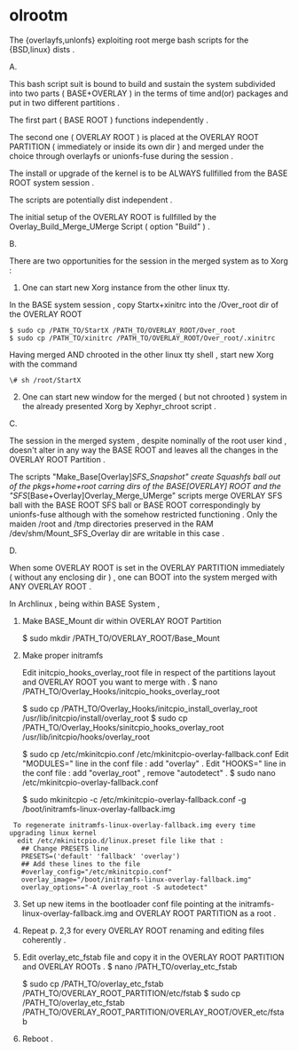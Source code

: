 # olrootm
The {overlayfs,unlonfs} exploiting root merge bash scripts for the {BSD,linux} dists .

A.

 This bash script suit is bound to build and sustain the system
  subdivided into two parts ( BASE+OVERLAY ) in the terms of time and(or) packages
  and put in two different partitions .

 The first part ( BASE ROOT ) functions independently .

 The second one ( OVERLAY ROOT ) is placed at the OVERLAY ROOT PARTITION ( immediately or inside its own dir )
  and merged under the choice through overlayfs or unionfs-fuse during the session .

 The install or upgrade of the kernel is to be ALWAYS fullfilled from the BASE ROOT system session .

 The scripts are potentially dist independent .
 
 The initial setup of the OVERLAY ROOT is fullfilled 
  by the Overlay_Build_Merge_UMerge Script ( option "Build" ) .

B.

 There are two opportunities for the session in the merged system as to Xorg :

  1. One can start new Xorg instance from the other linux tty.

   In the BASE system session , copy Startx+xinitrc into the /Over_root dir of the OVERLAY ROOT

    $ sudo cp /PATH_TO/StartX /PATH_TO/OVERLAY_ROOT/Over_root
    $ sudo cp /PATH_TO/xinitrc /PATH_TO/OVERLAY_ROOT/Over_root/.xinitrc

   Having merged AND chrooted in the other linux tty shell , start new Xorg with the command

    \# sh /root/StartX

  2. One can start new window for the merged ( but not chrooted ) system in the already presented Xorg by Xephyr_chroot script .

C.

 The session in the merged system , despite nominally of the root user kind ,
  doesn't alter in any way the BASE ROOT
  and leaves all the changes in the OVERLAY ROOT Partition .

 The scripts "Make_Base[Overlay]_SFS_Snapshot" create Squashfs ball out of the pkgs+home+root carring dirs of the BASE[OVERLAY] ROOT
  and the "SFS_[Base+Overlay]Overlay_Merge_UMerge" scripts  merge OVERLAY SFS ball
  with the BASE ROOT SFS ball or BASE ROOT correspondingly by unionfs-fuse
  although with the somehow restricted functioning .
  Only the maiden /root and /tmp directories preserved in the RAM /dev/shm/Mount_SFS_Overlay dir
  are writable in this case .
 
D.

 When some OVERLAY ROOT is set in the OVERLAY PARTITION immediately ( without any enclosing dir ) ,
  one can BOOT into the system merged with ANY OVERLAY ROOT .
  
  In Archlinux , being within BASE System ,

   1. Make BASE_Mount dir within OVERLAY ROOT Partition

      $ sudo mkdir /PATH_TO/OVERLAY_ROOT/Base_Mount

   2. Make proper initramfs

      Edit initcpio_hooks_overlay_root file in respect of the partitions layout and OVERLAY ROOT you want to merge with .
       $ nano /PATH_TO/Overlay_Hooks/initcpio_hooks_overlay_root

      $ sudo cp /PATH_TO/Overlay_Hooks/initcpio_install_overlay_root /usr/lib/initcpio/install/overlay_root
      $ sudo cp /PATH_TO/Overlay_Hooks/sinitcpio_hooks_overlay_root /usr/lib/initcpio/hooks/overlay_root

       $ sudo cp /etc/mkinitcpio.conf /etc/mkinitcpio-overlay-fallback.conf
      Edit "MODULES=" line in the conf file : add "overlay" .
      Edit "HOOKS=" line in the conf file : add "overlay_root" , remove "autodetect" .
       $ sudo nano  /etc/mkinitcpio-overlay-fallback.conf
 
      $ sudo mkinitcpio -c /etc/mkinitcpio-overlay-fallback.conf -g /boot/initramfs-linux-overlay-fallback.img

     To regenerate initramfs-linux-overlay-fallback.img every time upgrading linux kernel
      edit /etc/mkinitcpio.d/linux.preset file like that :
       ## Change PRESETS line
       PRESETS=('default' 'fallback' 'overlay')
       ## Add these lines to the file
       #overlay_config="/etc/mkinitcpio.conf"
       overlay_image="/boot/initramfs-linux-overlay-fallback.img"
       overlay_options="-A overlay_root -S autodetect"

   3. Set up new items in the bootloader conf file
       pointing at the initramfs-linux-overlay-fallback.img and OVERLAY ROOT PARTITION as a root .

   4. Repeat p. 2,3 for every OVERLAY ROOT renaming and editing files coherently .

   5. Edit overlay_etc_fstab file and copy it in the OVERLAY ROOT PARTITION and OVERLAY ROOTs .
       $ nano /PATH_TO/overlay_etc_fstab
  
      $ sudo cp /PATH_TO/overlay_etc_fstab  /PATH_TO/OVERLAY_ROOT_PARTITION/etc/fstab
      $ sudo cp /PATH_TO/overlay_etc_fstab  /PATH_TO/OVERLAY_ROOT_PARTITION/OVERLAY_ROOT/OVER_etc/fstab

   6. Reboot .

 

